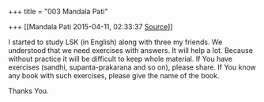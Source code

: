+++
title = "003 Mandala Pati"

+++
[[Mandala Pati	2015-04-11, 02:33:37 [Source](https://groups.google.com/g/samskrita/c/RZ4KuksSiUE)]]



I started to study LSK (in English) along with three my friends. We understood that we need exercises with answers. It will help a lot. Because without practice it will be difficult to keep whole material. If You have exercises (sandhi, supanta-prakarana and so on), please share. If You know any book with such exercises, please give the name of the book.  
  
Thanks You.  

